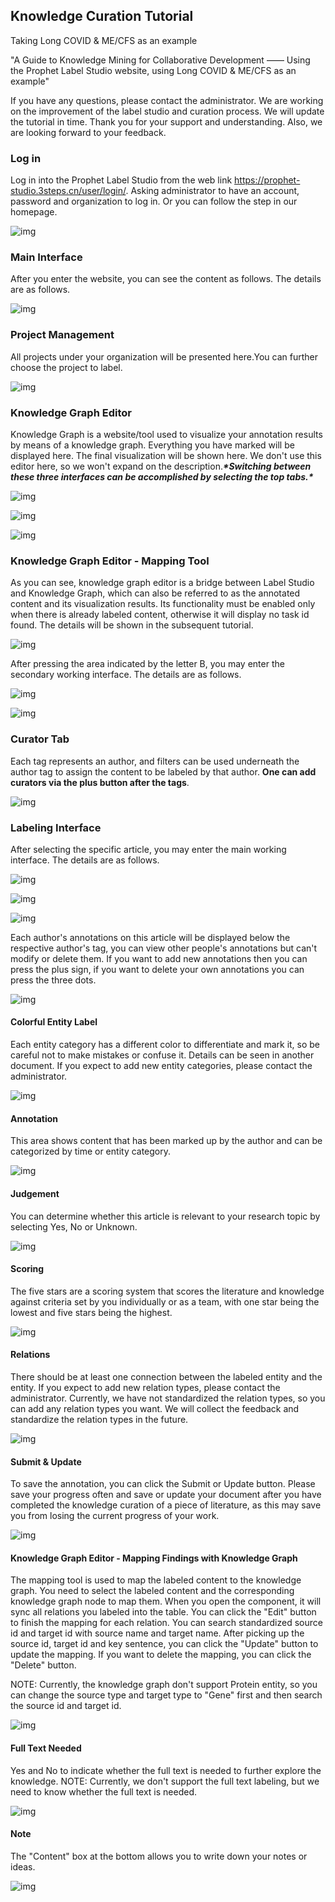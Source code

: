 ## Knowledge Curation Tutorial

Taking Long COVID & ME/CFS as an example


"A Guide to Knowledge Mining for Collaborative Development —— Using the Prophet Label Studio website, using Long COVID & ME/CFS as an example"

If you have any questions, please contact the administrator. We are working on the improvement of the label studio and curation process. We will update the tutorial in time. Thank you for your support and understanding. Also, we are looking forward to your feedback.


### Log in

Log in into the Prophet Label Studio from the web link https://prophet-studio.3steps.cn/user/login/. Asking administrator to have an account, password and organization to log in. Or you can follow the step in our homepage. 

![img](./assets/figure01.png) 


### Main Interface

After you enter the website, you can see the content as follows. The details are as follows.

![img](./assets/figure02.png) 


### Project Management

All projects under your organization will be presented here.You can further choose the project to label.

![img](./assets/figure04.png) 



### Knowledge Graph Editor

Knowledge Graph is a website/tool used to visualize your annotation results by means of a knowledge graph. Everything you have marked will be displayed here. The final visualization will be shown here. We don't use this editor here, so we won't expand on the description.***\*Switching between these three interfaces can be accomplished by selecting the top tabs.\****

![img](./assets/figure05.png) 

![img](./assets/figure06.png) 

![img](./assets/figure07.png) 


### Knowledge Graph Editor - Mapping Tool

As you can see, knowledge graph editor is a bridge between Label Studio and Knowledge Graph, which can also be referred to as the annotated content and its visualization results. Its functionality must be enabled only when there is already labeled content, otherwise it will display no task id found. The details will be shown in the subsequent tutorial.

![img](./assets/figure08.png) 


After pressing the area indicated by the letter B, you may enter the secondary working interface. The details are as follows.

![img](./assets/figure09.png) 

![img](./assets/figure10.png) 

### Curator Tab

Each tag represents an author, and filters can be used underneath the author tag to assign the content to be labeled by that author. **One can add curators via the plus button after the tags**.

![img](./assets/figure11.png) 


### Labeling Interface

After selecting the specific article, you may enter the main working interface. The details are as follows.

![img](./assets/figure13.png) 

![img](./assets/figure14_1.png)

![img](./assets/figure14_2.png)

Each author's annotations on this article will be displayed below the respective author's tag, you can view other people's annotations but can't modify or delete them. If you want to add new annotations then you can press the plus sign, if you want to delete your own annotations you can press the three dots.

![img](./assets/figure15.png) 


#### Colorful Entity Label

Each entity category has a different color to differentiate and mark it, so be careful not to make mistakes or confuse it. Details can be seen in another document. If you expect to add new entity categories, please contact the administrator.

![img](./assets/figure16.png) 

 
#### Annotation

This area shows content that has been marked up by the author and can be categorized by time or entity category.

![img](./assets/figure17.png) 

#### Judgement

You can determine whether this article is relevant to your research topic by selecting Yes, No or Unknown.

![img](./assets/figure18.png) 

#### Scoring

The five stars are a scoring system that scores the literature and knowledge against criteria set by you individually or as a team, with one star being the lowest and five stars being the highest.

![img](./assets/figure19.png) 

#### Relations

There should be at least one connection between the labeled entity and the entity. If you expect to add new relation types, please contact the administrator. Currently, we have not standardized the relation types, so you can add any relation types you want. We will collect the feedback and standardize the relation types in the future.

![img](./assets/figure20.png) 

#### Submit & Update

To save the annotation, you can click the Submit or Update button. Please save your progress often and save or update your document after you have completed the knowledge curation of a piece of literature, as this may save you from losing the current progress of your work.

![img](./assets/figure21.png) 

#### Knowledge Graph Editor - Mapping Findings with Knowledge Graph

The mapping tool is used to map the labeled content to the knowledge graph. You need to select the labeled content and the corresponding knowledge graph node to map them. When you open the component, it will sync all relations you labeled into the table. You can click the "Edit" button to finish the mapping for each relation. You can search standardized source id and target id with source name and target name. After picking up the source id, target id and key sentence, you can click the "Update" button to update the mapping. If you want to delete the mapping, you can click the "Delete" button.

NOTE: Currently, the knowledge graph don't support Protein entity, so you can change the source type and target type to "Gene" first and then search the source id and target id.

![img](./assets/figure22.png) 

#### Full Text Needed

Yes and No to indicate whether the full text is needed to further explore the knowledge. NOTE: Currently, we don't support the full text labeling, but we need to know whether the full text is needed.

![img](./assets/figure23.png) 

#### Note

The "Content" box at the bottom allows you to write down your notes or ideas.
 
![img](./assets/figure24.png) 
